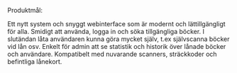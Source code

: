 Produktmål:

Ett nytt system och snyggt webinterface som är modernt och lättillgängligt för alla. Smidigt att använda, logga in och söka tillgängliga böcker.
I slutändan låta användaren kunna göra mycket själv, t.ex självscanna böcker vid lån osv.
Enkelt för admin att se statistik och historik över lånade böcker och användare.
Kompatibelt med nuvarande scanners, sträckkoder och befintliga lånekort.
